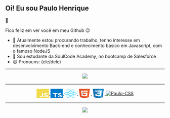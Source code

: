 ###  <h2>Oi! Eu sou Paulo Henrique </h2>👋

Fico feliz em ver você em meu Github 😉


- 🔭 Atualmente estou procurando trabalho, tenho interesse em desenvolvimento Back-end e conhecimento básico em Javascript, com o famoso NodeJS
- 🌱 Sou estudante da SoulCode Academy, no bootcamp de Salesforce
- 😄 Pronouns: (ele/dele)
<hr>
<div align="center">
  <a href="https://github.com/paulo-101">
  <img height="180em" src="https://github-readme-stats.vercel.app/api?username=paulo-101&show_icons=true&theme=dark&include_all_commits=true&count_private=true"/>
</div>
  <hr>
  <div align= "center">
  <img align="center" alt="Paulo-Js" height="30" width="40" src="https://raw.githubusercontent.com/devicons/devicon/master/icons/javascript/javascript-plain.svg">
  <img align="center" alt="Paulo-Ts" height="30" width="40" src="https://raw.githubusercontent.com/devicons/devicon/master/icons/typescript/typescript-plain.svg">
  <img align="center" alt="Paulo-React" height="30" width="40" src="https://raw.githubusercontent.com/devicons/devicon/master/icons/react/react-original.svg">
  <img align="center" alt="Paulo-HTML" height="30" width="40" src="https://raw.githubusercontent.com/devicons/devicon/master/icons/html5/html5-original.svg">
  <img align="center" alt="Paulo-CSS" height="30" width="40" src="https://raw.githubusercontent.com/devicons/devicon/master/icons/css3/css3-original.svg">
  <img align="center" alt="Paulo-CSS" height="30" width="40" src="https://cdn.jsdelivr.net/gh/devicons/devicon/icons/nodejs/nodejs-original.svg" />
  </div>  
  <hr>
  <div align ="center">
      <a href="https://www.linkedin.com/in/paulohsilva01/" target="_blank"><img src="https://img.shields.io/badge/-LinkedIn-%230077B5?style=for-the-badge&logo=linkedin&logoColor=white" target="_blank"></a> 

  </div>  
  
  

  
